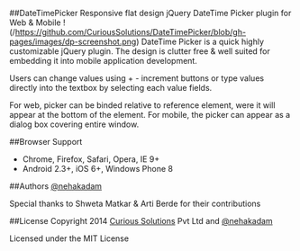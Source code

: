##DateTimePicker
Responsive flat design jQuery DateTime Picker plugin for Web & Mobile
!(/https://github.com/CuriousSolutions/DateTimePicker/blob/gh-pages/images/dp-screenshot.png)
DateTime Picker is a quick highly customizable jQuery plugin. The design is clutter free & well suited for embedding it into mobile application development.

Users can change values using + - increment buttons or type values directly into the textbox by selecting each value fields. 

For web, picker can be binded relative to reference element, were it will appear at the bottom of the element. For mobile, the picker can appear as a dialog box covering entire window. 


##Browser Support
- Chrome, Firefox, Safari, Opera, IE 9+
- Android 2.3+, iOS 6+, Windows Phone 8


##Authors
[@nehakadam](https://github.com/nehakadam)

Special thanks to Shweta Matkar & Arti Berde for their contributions


##License
Copyright 2014 [Curious Solutions](https://github.com/CuriousSolutions) Pvt Ltd and [@nehakadam](https://github.com/nehakadam)

Licensed under the MIT License